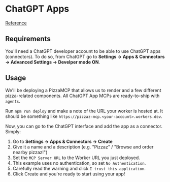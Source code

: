 # ChatGPT Apps

[Reference](https://developers.openai.com/apps-sdk/build/examples)

## Requirements

You'll need a ChatGPT developer account to be able to use ChatGPT apps (connectors). To do so, from ChatGPT go to **Settings -> Apps & Connectors -> Advanced Settings -> Develper mode ON**.

## Usage

We'll be deploying a PizzaMCP that allows us to render and a few different pizza-related components.
All ChatGPT App MCPs are ready-to-ship with `agents`.

Run `npm run deploy` and make a note of the URL your worker is hosted at. It should be something like `https://pizzaz-mcp.<your-account>.workers.dev`.

Now, you can go to the ChatGPT interface and add the app as a connector. Simply:

1. Go to **Settings -> Apps & Connectors -> Create**
2. Give it a name and a description (e.g. "Pizzaz" / "Browse and order nearby pizzaz!")
3. Set the `MCP Server URL` to the Worker URL you just deployed.
4. This example uses no authentication, so set `No Authentication`.
5. Carefully read the warning and click `I trust this application`.
6. Click Create and you're ready to start using your app!
